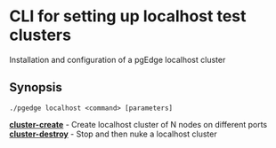# CLI for setting up localhost test clusters
Installation and configuration of a pgEdge localhost cluster

## Synopsis
    ./pgedge localhost <command> [parameters]

[**cluster-create**](doc/localhost-cluster-create.md) - Create localhost cluster of N nodes on different ports<br>
[**cluster-destroy**](doc/localhost-cluster-destroy.md) - Stop and then nuke a localhost cluster<br>
```
